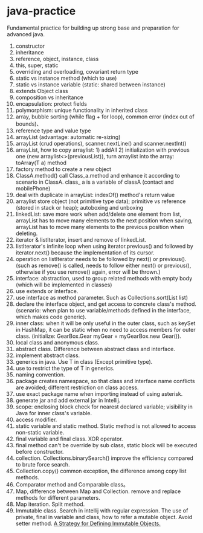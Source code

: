 # java-practice
Fundamental practice for building up strong base and preparation for advanced java.
1. constructor
2. inheritance
3. reference, object, instance, class
4. this, super, static
5. overriding and overloading, covariant return type
6. static vs instance method (which to use)
7. static vs instance variable (static: shared between instance)
8. extends Object class
9. composition vs inheritance
10. encapsulation: protect fields
11. polymorphism: unique functionality in inherited class
12. array, bubble sorting (while flag + for loop), common error (index out of bounds)、
13. reference type and value type
14. arrayList (advantage: automatic re-sizing)
15. arrayList (crud operations), scanner.nextLine() and scanner.nextInt()
16. arrayList, how to copy arraylist: 1) addAll 2) initialization with previous one (new arraylist<>(previousList)), 
    turn arraylist into the array: toArray(T a) method
17. factory method to create a new object
18. ClassA.method() call Class_a.method and enhance it according to scenario in ClassA. 
    class_ a is a variable of classA (contact and mobilePhone)
19. deal with duplicate in arrayList: indexOf() method's return value
20. arraylist store object (not primitive type data); primitive vs reference (stored in stack or heap); 
    autoboxing and unboxing
21. linkedList: save more work when add/delete one element from list, arrayList has to move many elements to the next position when saving,
    arrayList has to move many elements to the previous position when deleting.
22. iterator & listIterator, insert and remove of linkedList.
23. listIterator's infinite loop when using iterator.previous() and followed by iterator.next() because the implementation of its cursor.
24. operation on listIterator needs to be followed by next() or previous(). (such as remove() is called, needs to follow either
    next() or previous(), otherwise if you use remove() again, error will be thrown.)
25. interface: abstraction, used to group related methods with empty body (which will be implemented in classes)
26. use extends or interface.
27. use interface as method parameter. Such as Collections.sort(List<T> list)
28. declare the interface object, and get access to concrete class's method. (scenario: when plan to use variable/methods defined in
    the interface, which makes code generic).
29. inner class: when it will be only useful in the outer class, such as keySet in HashMap, it can be static when no 
    need to access members for outer class. (initialize: GearBox.Gear myGear = myGearBox.new Gear()).
30. local class and anonymous class.
31. abstract class. Difference between abstract class and interface.
32. implement abstract class.
33. generics in java. Use T in class (Except primitive type).
34. use <T extends someClass> to restrict the type of T in generics.
35. naming convention.
36. package creates namespace, so that class and interface name conflicts are avoided; different restriction on class access.
37. use exact package name when importing instead of using asterisk.
38. generate jar and add external jar in Intellij.
39. scope: enclosing block check for nearest declared variable; visibility in Java for inner class's variable.
40. access modifier.
41. static variable and static method. Static method is not allowed to access non-static variable.
42. final variable and final class. XOR operator.
43. final method can't be override by sub class, static block will be executed before constructor.
44. collection. Collections.binarySearch() improve the efficiency compared to brute force search.
45. Collection.copy() common exception, the difference among copy list methods.
46. Comparator method and Comparable class。
47. Map, difference between Map and Collection. remove and replace methods for different parameters.
48. Map iteration. Split method.
49. Immutable class. Search in intellij with regular expression. The use of private, final in variable and class, how to 
    refer a mutable object. Avoid setter method. [A Strategy for Defining Immutable Objects.](https://docs.oracle.com/javase/tutorial/essential/concurrency/imstrat.html)